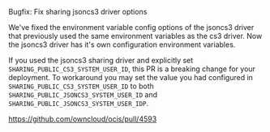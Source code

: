 Bugfix: Fix sharing jsoncs3 driver options

We've fixed the environment variable config options of the jsoncs3 driver that previously
used the same environment variables as the cs3 driver.
Now the jsoncs3 driver has it's own configuration environment variables.

If you used the jsoncs3 sharing driver and explicitly set `SHARING_PUBLIC_CS3_SYSTEM_USER_ID`,
this PR is a breaking change for your deployment. To workaround you may set the value you had
configured in `SHARING_PUBLIC_CS3_SYSTEM_USER_ID` to both `SHARING_PUBLIC_JSONCS3_SYSTEM_USER_ID`
and `SHARING_PUBLIC_JSONCS3_SYSTEM_USER_IDP`.


https://github.com/owncloud/ocis/pull/4593
